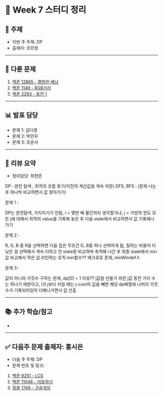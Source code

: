 ﻿# 📆 Week 7 스터디 정리

## 📌 주제
- 이번 주 주제: DP
- 출제자: 조민창

---

## 📂 다룬 문제
1. [백준 12865 - 평범한 배낭](https://www.acmicpc.net/problem/12865)
2. [백준 1149 - RGB거리](https://www.acmicpc.net/problem/1149)
3. [백준 2293 - 동전 1](https://www.acmicpc.net/problem/2293)

---

## 📊 발표 담당
- 문제 1: 김다경
- 문제 2: 박민우
- 문제 3: 조윤서

---

## 📝 리뷰 요약
- 정리담당: 최현준

DP : 완전 탐색 , 최적의 조합 찾기(이전의 계산값을 계속 저장)
DFS, BFS : (문제 나눈 후 하나씩 비교하면서 값 찾아가기)

문제 1 : 

DP는 완전탐색, 가지치기가 안됨, i = 몇번 째 물건까지 생각할거냐, j = 가방의 한도
모든 j에 대해서 최적의 value를 기록해 놓은 후 다음 state에서 비교하면서 값 기록해나가기

문제 2 : 

R, G, B 중 R을 선택하면 다음 집은 무조건 G, B중 하나 선택하게 됨, 칠하는 비용이 더 낮은 걸 선택해서 계속 더하고 전 state랑 비교하며 축적해 나간 후 최종 state에서 min값 비교해서 작은 값 리턴하는 로직
min함수?? 매크로로 존재, minWindef.h

문제 3 : 

값이 아니라 가짓수 구하는 문제, dp[0] = 1 이유?? j값을 만들기 위한 j값 동전 가지 수는 하나기 때문이고, i가 j보다 커질 때는 j-coin의 값을 빼면 해당 dp배열에 나머지 가짓수가 기록되어있어 더해나가면서 값 산출


---

## 📚 추가 학습/참고
- 

---

## ✅ 다음주 문제 출제자: 홍시은
- 다음 주 주제: DP
- 문제 번호 및 링크:
1. [백준 9251 - LCS](https://www.acmicpc.net/problem/9251)
2. [백준 11048 - 이동하기](https://www.acmicpc.net/problem/11048)
3. [정올 1749 - 구슬게임](https://jungol.co.kr/problem/1749?cursor=MTAsOSww)
